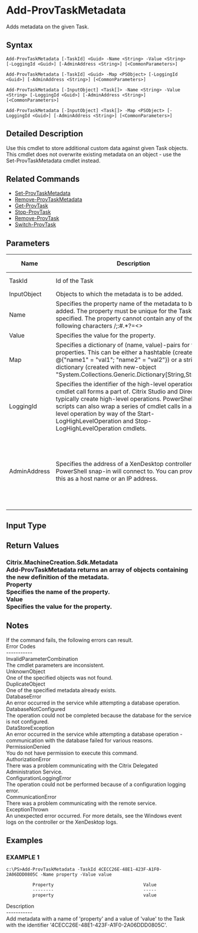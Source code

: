 ﻿# Add-ProvTaskMetadata

   Adds metadata on the given Task.

## Syntax
```
Add-ProvTaskMetadata [-TaskId] <Guid> -Name <String> -Value <String> [-LoggingId <Guid>] [-AdminAddress <String>] [<CommonParameters>]

Add-ProvTaskMetadata [-TaskId] <Guid> -Map <PSObject> [-LoggingId <Guid>] [-AdminAddress <String>] [<CommonParameters>]

Add-ProvTaskMetadata [-InputObject] <Task[]> -Name <String> -Value <String> [-LoggingId <Guid>] [-AdminAddress <String>] [<CommonParameters>]

Add-ProvTaskMetadata [-InputObject] <Task[]> -Map <PSObject> [-LoggingId <Guid>] [-AdminAddress <String>] [<CommonParameters>]
```

## Detailed Description
   Use this cmdlet to store additional custom data against given Task objects. This cmdlet does not overwrite existing metadata on an object - use the Set-ProvTaskMetadata cmdlet instead.

## Related Commands
  * [Set-ProvTaskMetadata](Set-ProvTaskMetadata.html)
  * [Remove-ProvTaskMetadata](Remove-ProvTaskMetadata.html)
  * [Get-ProvTask](Get-ProvTask.html)
  * [Stop-ProvTask](Stop-ProvTask.html)
  * [Remove-ProvTask](Remove-ProvTask.html)
  * [Switch-ProvTask](Switch-ProvTask.html)
## Parameters

| Name   | Description | Required? | Pipeline Input | Default Value |
| --- | --- | --- | --- | --- |
| TaskId | Id of the Task | true | true (ByValue, ByPropertyName) |  |
| InputObject | Objects to which the metadata is to be added. | true | true (ByValue) |  |
| Name | Specifies the property name of the metadata to be added. The property must be unique for the Task specified. The property cannot contain any of the following characters \/;:#.*?=<>|[]()"' | true | false |  |
| Value | Specifies the value for the property. | true | false |  |
| Map | Specifies a dictionary of (name, value)-pairs for the properties. This can be either a hashtable (created with @{"name1" = "val1"; "name2" = "val2"}) or a string dictionary (created with new-object "System.Collections.Generic.Dictionary[String,String]"). | true | true (ByValue) |  |
| LoggingId | Specifies the identifier of the high-level operation this cmdlet call forms a part of. Citrix Studio and Director typically create high-level operations. PowerShell scripts can also wrap a series of cmdlet calls in a high-level operation by way of the Start-LogHighLevelOperation and Stop-LogHighLevelOperation cmdlets. | false | false |  |
| AdminAddress | Specifies the address of a XenDesktop controller the PowerShell snap-in will connect to. You can provide this as a host name or an IP address. | false | false | Localhost. Once a value is provided by any cmdlet, this value becomes the default. |

## Input Type
### 
   
## Return Values
### Citrix.MachineCreation.Sdk.Metadata<br>   Add-ProvTaskMetadata returns an array of objects containing the new definition of the metadata.<br>    Property <string><br>        Specifies the name of the property.<br>    Value <string><br>        Specifies the value for the property.
   ## Notes
   If the command fails, the following errors can result.<br>    Error Codes<br>    -----------<br>    InvalidParameterCombination<br>        The cmdlet parameters are inconsistent.<br>    UnknownObject<br>        One of the specified objects was not found.<br>    DuplicateObject<br>        One of the specified metadata already exists.<br>    DatabaseError<br>        An error occurred in the service while attempting a database operation.<br>    DatabaseNotConfigured<br>        The operation could not be completed because the database for the service is not configured.<br>    DataStoreException<br>        An error occurred in the service while attempting a database operation - communication with the database failed for various reasons.<br>    PermissionDenied<br>        You do not have permission to execute this command.<br>    AuthorizationError<br>        There was a problem communicating with the Citrix Delegated Administration Service.<br>    ConfigurationLoggingError<br>        The operation could not be performed because of a configuration logging error.<br>    CommunicationError<br>        There was a problem communicating with the remote service.<br>    ExceptionThrown<br>        An unexpected error occurred.  For more details, see the Windows event logs on the controller or the XenDesktop logs.
## Examples

### EXAMPLE 1
```
c:\PS>Add-ProvTaskMetadata -TaskId 4CECC26E-48E1-423F-A1F0-2A06DDD0805C -Name property -Value value

          Property                                  Value
          --------                                  -----
          property                                  value
```
   Description<br>-----------<br>Add metadata with a name of 'property' and a value of 'value' to the Task with the identifier '4CECC26E-48E1-423F-A1F0-2A06DDD0805C'.
